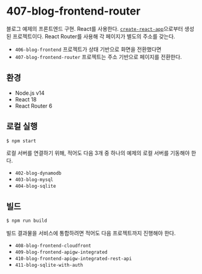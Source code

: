 # 407-blog-frontend-router

블로그 예제의 프론트엔드 구현. React를 사용한다. [`create-react-app`](https://ko.reactjs.org/docs/create-a-new-react-app.html)으로부터 생성된 프로젝트이다. React Router를 사용해 각 페이지가 별도의 주소를 갖는다.

- `406-blog-frontend` 프로젝트가 상태 기반으로 화면을 전환했다면
- `407-blog-frontend-router` 프로젝트는 주소 기반으로 페이지를 전환한다.

## 환경

- Node.js v14
- React 18
- React Router 6

## 로컬 실행

```bash
$ npm start
```

로컬 서버를 연결하기 위해, 적어도 다음 3개 중 하나의 예제의 로컬 서버를 기동해야 한다.

- `402-blog-dynamodb`
- `403-blog-mysql`
- `404-blog-sqlite`

## 빌드

```bash
$ npm run build
```

빌드 결과물을 서비스에 통합하려면 적어도 다음 프로젝트까지 진행해야 한다.

- `408-blog-frontend-cloudfront`
- `409-blog-frontend-apigw-integrated`
- `410-blog-frontend-apigw-integrated-rest-api`
- `411-blog-sqlite-with-auth`
